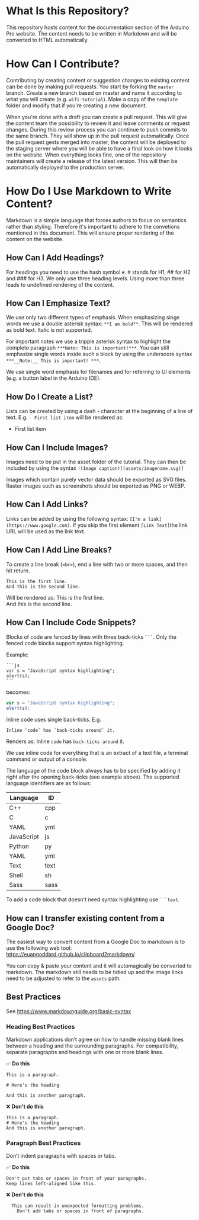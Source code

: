 # What Is this Repository?

This repository hosts content for the documentation section of the Arduino Pro website. The content needs to be written in Markdown and will be converted to HTML automatically.

# How Can I Contribute?

Contributing by creating content or suggestion changes to existing content can be done by making pull requests. You start by forking the `master` branch. Create a new branch based on master and name it according to what you will create (e.g. `wifi-tutorial`). Make a copy of the `template` folder and modify that if you're creating a new document.

When you're done with a draft you can create a pull request. This will give the content team the possibility to review it and leave comments or request changes. During this review process you can continue to push commits to the same branch. They will show up in the pull request automatically. Once the pull request gests merged into master, the content will be deployed to the staging server where you will be able to have a final look on how it looks on the website. When everything looks fine, one of the repository maintainers will create a release of the latest version. This will then be automatically deployed to the production server.


# How Do I Use Markdown to Write Content?

Markdown is a simple language that forces authors to focus on semantics rather than styling. Therefore it's important to adhere to the convetions mentioned in this document. This will ensure proper rendering of the content on the website.

## How Can I Add Headings?

For headings you need to use the hash symbol `#`. # stands for H1, ## for H2 and ### for H3. We only use three heading levels. Using more than three leads to undefined rendering of the content.

## How Can I Emphasize Text?

We use only two different types of emphasis. When emphasizing singe words we use a double asterisk syntax: `**I am bold**`. This will be rendered as bold text. Italic is not supported.

For important notes we use a tripple asterisk syntax to highlight the complete paragraph `***Note: This is important!***`. You can still emphasize single words inside such a block by using the underscore syntax `***__Note:__ This is important! ***`.

We use single word emphasis for filenames and for referring to UI elements (e.g. a button label in the Arduino IDE).

## How Do I Create a List?

Lists can be created by using a dash - character at the beginning of a line of text. E.g. `- First list item` will be rendered as:

- First list item

## How Can I Include Images?

Images need to be put in the asset folder of the tutorial. They can then be included by using the syntax `!(Image caption)[(assets/imagename.svg)]`

Images which contain purely vector data should be exported as SVG files. Raster images such as screenshots should be exported as PNG or WEBP.

## How Can I Add Links?

Links can be added by using the following syntax: `[I'm a link](https://www.google.com)`. If you skip the first element `[Link Text]`the link URL will be used as the link text.

## How Can I Add Line Breaks?

To create a line break (`<br>`), end a line with two or more spaces, and then hit return.
```
This is the first line.  
And this is the second line.
```
Will be rendered as:
This is the first line.  
And this is the second line.

## How Can I Include Code Snippets?
Blocks of code are fenced by lines with three back-ticks <code>```</code>. Only the fenced code blocks support syntax highlighting. 

Example:

    ```js
    var s = "JavaScript syntax highlighting";
    alert(s);
    ```

becomes:

```javascript
var s = "JavaScript syntax highlighting";
alert(s);
```

Inline code uses single back-ticks. E.g.

```no-highlight
Inline `code` has `back-ticks around` it.
```
Renders as: Inline `code` has `back-ticks around` it. 

We use inline code for everything that is an extract of a text file, a terminal command or output of a console.

The language of the code block always has to be specified by adding it right after the opening back-ticks (see example above). The supported language identifiers are as follows:


| Language   | ID       |
| ---------- | -------- |
| C++        | cpp      |
| C          | c        |
| YAML       | yml      |
| JavaScript | js       |
| Python     | py       |
| YAML       | yml      |
| Text       | text     |
| Shell      | sh       |
| Sass       | sass     |

To add a code block that doesn't need syntax highlighting use <code>```text</code>.

## How can I transfer existing content from a Google Doc?

The easiest way to convert content from a Google Doc to markdown is to use the following web tool: https://euangoddard.github.io/clipboard2markdown/

You can copy & paste your content and it will automagically be converted to markdown. The markdown still needs to be tidied up and the image links need to be adjusted to refer to the `assets` path.

## Best Practices
See https://www.markdownguide.org/basic-syntax

### Heading Best Practices

Markdown applications don’t agree on how to handle missing blank lines between a heading and the surrounding paragraphs. For compatibility, separate paragraphs and headings with one or more blank lines.

✅ **Do this**  
```
This is a paragraph.  

# Here's the heading  

And this is another paragraph.
```

❌ **Don't do this**  
```
This is a paragraph.  
# Here's the heading  
And this is another paragraph.
```

### Paragraph Best Practices

Don’t indent paragraphs with spaces or tabs.

✅ **Do this**  
```
Don't put tabs or spaces in front of your paragraphs.   
Keep lines left-aligned like this.
```

❌ **Don't do this**  
```
  This can result in unexpected formatting problems.  
    Don't add tabs or spaces in front of paragraphs.
```
